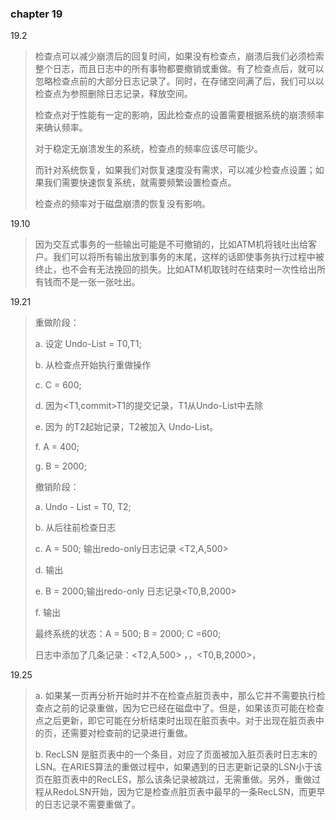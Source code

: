 ### chapter 19

19.2

>检查点可以减少崩溃后的回复时间，如果没有检查点，崩溃后我们必须检索整个日志，而且日志中的所有事物都要撤销或重做。有了检查点后，就可以忽略检查点前的大部分日志记录了。同时，在存储空间满了后，我们可以以检查点为参照删除日志记录，释放空间。
>
>检查点对于性能有一定的影响，因此检查点的设置需要根据系统的崩溃频率来确认频率。
>
>对于稳定无崩溃发生的系统，检查点的频率应该尽可能少。
>
>而针对系统恢复，如果我们对恢复速度没有需求，可以减少检查点设置；如果我们需要快速恢复系统，就需要频繁设置检查点。
>
>检查点的频率对于磁盘崩溃的恢复没有影响。

19.10

>因为交互式事务的一些输出可能是不可撤销的，比如ATM机将钱吐出给客户。我们可以将所有输出放到事务的末尾，这样的话即使事务执行过程中被终止，也不会有无法挽回的损失。比如ATM机取钱时在结束时一次性给出所有钱而不是一张一张吐出。

19.21

>重做阶段：
>
>a. 设定 Undo-List = T0,T1;
>
>b. 从检查点开始执行重做操作
>
>c. C = 600;
>
>d. 因为<T1,commit>T1的提交记录，T1从Undo-List中去除
>
>e. 因为 <T2 start> 的T2起始记录，T2被加入 Undo-List。
>
>f. A = 400;
>
>g. B = 2000;
>
>撤销阶段：
>
>a. Undo - List = T0, T2;
>
>b. 从后往前检查日志
>
>c. A = 500; 输出redo-only日志记录 <T2,A,500>
>
>d. 输出 <T2 abort>
>
>e. B = 2000;输出redo-only 日志记录<T0,B,2000>
>
>f. 输出 <T0 abort>
>
>最终系统的状态：A = 500; B = 2000; C =600;
>
>日志中添加了几条记录：<T2,A,500> ，<T2 abort>，<T0,B,2000>，<T0 abort>

19.25

>a. 如果某一页再分析开始时并不在检查点脏页表中，那么它并不需要执行检查点之前的记录重做，因为它已经在磁盘中了。但是，如果该页可能在检查点之后更新，即它可能在分析结束时出现在脏页表中。对于出现在脏页表中的页，还需要对检查前的记录进行重做。
>
>b. RecLSN 是脏页表中的一个条目，对应了页面被加入脏页表时日志末的LSN。在ARIES算法的重做过程中，如果遇到的日志更新记录的LSN小于该页在脏页表中的RecLES，那么该条记录被跳过，无需重做。另外，重做过程从RedoLSN开始，因为它是检查点脏页表中最早的一条RecLSN，而更早的日志记录不需要重做了。
>
>









